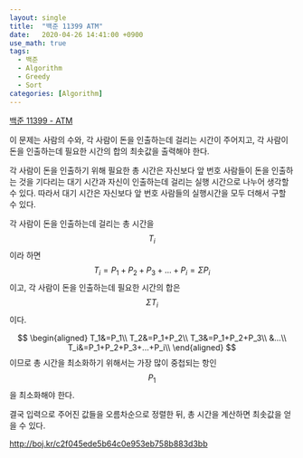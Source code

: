 ```yaml
---
layout: single
title:  "백준 11399 ATM"
date:   2020-04-26 14:41:00 +0900
use_math: true
tags:
  - 백준
  - Algorithm
  - Greedy
  - Sort
categories: [Algorithm]
---
```




[백준 11399 - ATM](https://www.acmicpc.net/problem/11399)

이 문제는 사람의 수와, 각 사람이 돈을 인출하는데 걸리는 시간이 주어지고, 각 사람이 돈을 인출하는데 필요한 시간의 합의 최솟값을 출력해야 한다.

각 사람이 돈을 인출하기 위해 필요한 총 시간은 자신보다 앞 번호 사람들이 돈을 인출하는 것을 기다리는 대기 시간과 자신이 인출하는데 걸리는 실행 시간으로 나누어 생각할 수 있다. 따라서 대기 시간은 자신보다 앞 번호 사람들의 실행시간을 모두 더해서 구할 수 있다.

각 사람이 돈을 인출하는데 걸리는 총 시간을
$$
T_i
$$
이라 하면
$$
T_i=P_1+P_2+P_3+...+P_i=\Sigma P_i
$$
이고, 각 사람이 돈을 인출하는데 필요한 시간의 합은
$$
\Sigma T_i
$$
이다. 


$$
\begin{aligned}
T_1&=P_1\\
T_2&=P_1+P_2\\
T_3&=P_1+P_2+P_3\\
&...\\
T_i&=P_1+P_2+P_3+...+P_i\\
\end{aligned}
$$
이므로 총 시간을 최소화하기 위해서는 가장 많이 중첩되는 항인
$$
P_1
$$
을 최소화해야 한다.

결국 입력으로 주어진 값들을 오름차순으로 정렬한 뒤, 총 시간을 계산하면 최솟값을 얻을 수 있다.

http://boj.kr/c2f045ede5b64c0e953eb758b883d3bb



